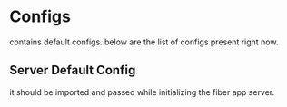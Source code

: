 # Configs

contains default configs. below are the list of configs present right now.

## Server Default Config

it should be imported and passed while initializing the
fiber app server.

